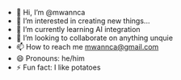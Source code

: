 - 👋 Hi, I’m @mwannca
- 👀 I’m interested in  creating new things...
- 🌱 I’m currently learning AI integration
- 💞️ I’m looking to collaborate on anything unquie
- 📫 How to reach me mwannca@gmail.com
- 😄 Pronouns: he/him
- ⚡ Fun fact: I like potatoes

<!---
mwannca/mwannca is a ✨ special ✨ repository because its `README.md` (this file) appears on your GitHub profile.
You can click the Preview link to take a look at your changes.
--->
